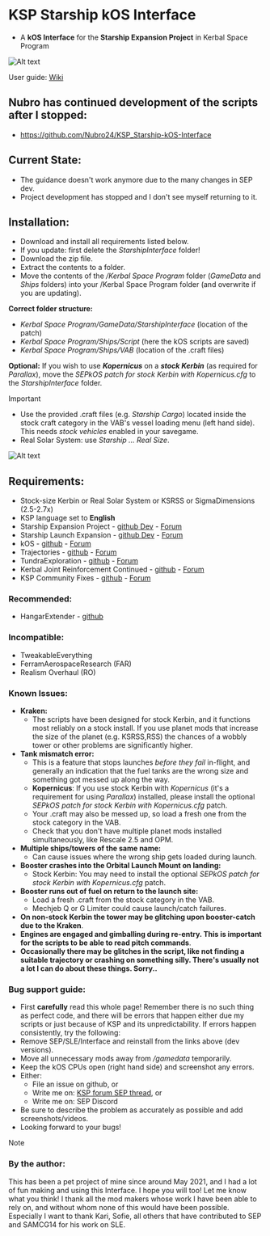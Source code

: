 # KSP Starship kOS Interface
- A **kOS Interface** for the **Starship Expansion Project** in Kerbal Space Program


![Alt text](/Infographic.png)

User guide: [Wiki](https://github.com/Janus1992/KSP_Starship-kOS-Interface/wiki)

## Nubro has continued development of the scripts after I stopped:
- https://github.com/Nubro24/KSP_Starship-kOS-Interface

## Current State:
- The guidance doesn't work anymore due to the many changes in SEP dev.
- Project development has stopped and I don't see myself returning to it.



## Installation:
- Download and install all requirements listed below.
- If you update: first delete the _StarshipInterface_ folder!
- Download the zip file.
- Extract the contents to a folder.
- Move the contents of the _/Kerbal Space Program_ folder (_GameData_ and _Ships_ folders) into your /Kerbal Space Program folder (and overwrite if you are updating).

**Correct folder structure:**
  - _Kerbal Space Program/GameData/StarshipInterface_    (location of the patch)
  - _Kerbal Space Program/Ships/Script_                  (here the kOS scripts are saved)
  - _Kerbal Space Program/Ships/VAB_                     (location of the .craft files)

**Optional:** If you wish to use **_Kopernicus_** on a **_stock Kerbin_** (as required for _Parallax_), move the _SEPkOS patch for stock Kerbin with Kopernicus.cfg_ to the _StarshipInterface_ folder.


> [!IMPORTANT]
> - Use the provided .craft files (e.g. _Starship Cargo_) located inside the stock craft category in the VAB's vessel loading menu (left hand side). This needs _stock vehicles_ enabled in your savegame.
> - Real Solar System: use _Starship ... Real Size_.

![Alt text](/Howtoloadcrafts.png)


## Requirements:
- Stock-size Kerbin or Real Solar System or KSRSS or SigmaDimensions (2.5-2.7x)
- KSP language set to **English**
- Starship Expansion Project - [github Dev](https://github.com/Kari1407/Starship-Expansion-Project/tree/V2.1_Dev) - [Forum](https://forum.kerbalspaceprogram.com/topic/206555-112x-starship-expansion-project-sep-v2031-november-20th-2023/)
- Starship Launch Expansion - [github Dev](https://github.com/SAMCG14/StarshipLaunchExpansion/tree/Dev) - [Forum](https://forum.kerbalspaceprogram.com/topic/203952-1129-starship-launch-expansion-v05-beta-may-31/)
- kOS - [github](https://github.com/KSP-KOS/KOS/releases) - [Forum](https://forum.kerbalspaceprogram.com/index.php?/topic/165628-ksp-1101-and-111-kos-v1310-kos-scriptable-autopilot-system/)
- Trajectories - [github](https://github.com/neuoy/KSPTrajectories/releases) - [Forum](https://forum.kerbalspaceprogram.com/index.php?/topic/162324-18-112x-trajectories-v241-2021-06-27-atmospheric-predictions/)
- TundraExploration - [github](https://github.com/TundraMods/TundraExploration/releases) - [Forum](https://forum.kerbalspaceprogram.com/index.php?/topic/166915-112x-tundra-exploration-v600-january-23rd-restockalike-spacex-falcon-9-crew-dragon-xl/)
- Kerbal Joint Reinforcement Continued - [github](https://github.com/KSP-RO/Kerbal-Joint-Reinforcement-Continued) - [Forum](https://forum.kerbalspaceprogram.com/topic/184019-131-14x-15x-16x-17x-kerbal-joint-reinforcement-continued-v340-25-04-2019/)
- KSP Community Fixes - [github](https://github.com/KSPModdingLibs/KSPCommunityFixes/releases) - [Forum](https://forum.kerbalspaceprogram.com/topic/204002-18-112-kspcommunityfixes-bugfixes-and-qol-tweaks/)
### Recommended:
- HangarExtender - [github](https://github.com/linuxgurugamer/FShangarExtender/releases)
### Incompatible:
- TweakableEverything
- FerramAerospaceResearch (FAR)
- Realism Overhaul (RO)


### Known Issues:
- **Kraken:**
    - The scripts have been designed for stock Kerbin, and it functions most reliably on a stock install. If you use planet mods that increase the size of the planet (e.g. KSRSS,RSS) the chances of a wobbly tower or other problems are significantly higher.
- **Tank mismatch error:**
    - This is a feature that stops launches _before they fail_ in-flight, and generally an indication that the fuel tanks are the wrong size and something got messed up along the way.
    - **Kopernicus**: If you use stock Kerbin with _Kopernicus_ (it's a requirement for using _Parallax_) installed, please install the optional _SEPkOS patch for stock Kerbin with Kopernicus.cfg_ patch.
    - Your .craft may also be messed up, so load a fresh one from the stock category in the VAB.
    - Check that you don't have multiple planet mods installed simultaneously, like Rescale 2.5 and OPM.
- **Multiple ships/towers of the same name:**
    - Can cause issues where the wrong ship gets loaded during launch.
- **Booster crashes into the Orbital Launch Mount on landing:**
    - Stock Kerbin: You may need to install the optional _SEPkOS patch for stock Kerbin with Kopernicus.cfg_ patch.
- **Booster runs out of fuel on return to the launch site:**
    - Load a fresh .craft from the stock category in the VAB.
    - Mechjeb Q or G Limiter could cause launch/catch failures.
- **On non-stock Kerbin the tower may be glitching upon booster-catch due to the Kraken**.
- **Engines are engaged and gimballing during re-entry. This is important for the scripts to be able to read pitch commands**.
- **Occasionally there may be glitches in the script, like not finding a suitable trajectory or crashing on something silly. There's usually not a lot I can do about these things. Sorry..**


### Bug support guide:
- First **carefully** read this whole page! Remember there is no such thing as perfect code, and there will be errors that happen either due my scripts or just because of KSP and its unpredictability. If errors happen consistently, try the following:
- Remove SEP/SLE/Interface and reinstall from the links above (dev versions).
- Move all unnecessary mods away from _/gamedata_ temporarily.
- Keep the kOS CPUs open (right hand side) and screenshot any errors.
- Either:
    - File an issue on github, or
    - Write me on: [KSP forum SEP thread](https://forum.kerbalspaceprogram.com/topic/206555-112x-starship-expansion-project-sep-v2031-november-20th-2023/), or
    - Write me on: SEP Discord
- Be sure to describe the problem as accurately as possible and add screenshots/videos.
- Looking forward to your bugs!


> [!NOTE]
> ### By the author:
> This has been a pet project of mine since around May 2021, and I had a lot of fun making and using this Interface. I hope you will too! Let me know what you think! I thank all the mod makers whose work I have been able to rely on, and without whom none of this would have been possible. Especially I want to thank Kari, Sofie, all others that have contributed to SEP and SAMCG14 for his work on SLE.
